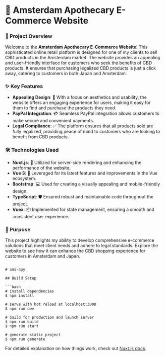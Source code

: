 # 🌿 Amsterdam Apothecary E-Commerce Website

### 🌟 Project Overview
Welcome to the **Amsterdam Apothecary E-Commerce Website**! This sophisticated online retail platform is designed for one of my clients to sell CBD products in the Amsterdam market. The website provides an appealing and user-friendly interface for customers who seek the benefits of CBD products. It ensures that purchasing legalized CBD products is just a click away, catering to customers in both Japan and Amsterdam.

### ✨ Key Features
- **Appealing Design**: 🎨 With a focus on aesthetics and usability, the website offers an engaging experience for users, making it easy for them to find and purchase the products they need.
- **PayPal Integration**: 💳 Seamless PayPal integration allows customers to make secure and convenient payments.
- **Legal Compliance**: ✅ The platform ensures that all products sold are fully legalized, providing peace of mind to customers who are looking to benefit from CBD products.

### 🛠️ Technologies Used
- **Nuxt.js**: 🚀 Utilized for server-side rendering and enhancing the performance of the website.
- **Vue 3**: 🔧 Leveraged for its latest features and improvements in the Vue ecosystem.
- **Bootstrap**: 💻 Used for creating a visually appealing and mobile-friendly design.
- **TypeScript**: 🛡️ Ensured robust and maintainable code throughout the project.
- **Vuex**: 📦 Implemented for state management, ensuring a smooth and consistent user experience.

### 🎯 Purpose
This project highlights my ability to develop comprehensive e-commerce solutions that meet client needs and adhere to legal standards. Explore the website to see how it can enhance the CBD shopping experience for customers in Amsterdam and Japan.




```

# ams-apy

## Build Setup

```bash
# install dependencies
$ npm install

# serve with hot reload at localhost:3000
$ npm run dev

# build for production and launch server
$ npm run build
$ npm run start

# generate static project
$ npm run generate
```

For detailed explanation on how things work, check out [Nuxt.js docs](https://nuxtjs.org).
```
